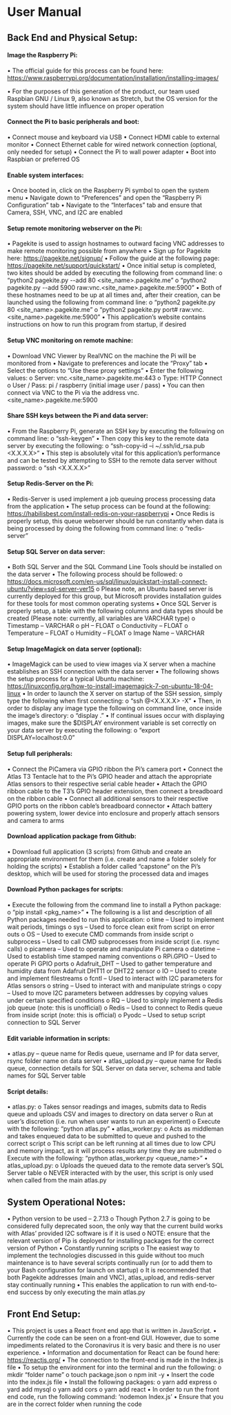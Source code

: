 # User Manual
## __Back End and Physical Setup__:
#### Image the Raspberry Pi:
•	The official guide for this process can be found here: https://www.raspberrypi.org/documentation/installation/installing-images/

•	For the purposes of this generation of the product, our team used Raspbian GNU / Linux 9, also known as Stretch, but the OS version for the system should have little influence on proper operation

#### Connect the Pi to basic peripherals and boot:
•	Connect mouse and keyboard via USB
•	Connect HDMI cable to external monitor
•	Connect Ethernet cable for wired network connection (optional, only needed for setup)
•	Connect the Pi to wall power adapter
•	Boot into Raspbian or preferred OS

#### Enable system interfaces:
•	Once booted in, click on the Raspberry Pi symbol to open the system menu
•	Navigate down to “Preferences” and open the “Raspberry Pi Configuration” tab
•	Navigate to the “Interfaces” tab and ensure that Camera, SSH, VNC, and I2C are enabled

#### Setup remote monitoring webserver on the Pi:
•	Pagekite is used to assign hostnames to outward facing VNC addresses to make remote monitoring possible from anywhere
•	Sign up for Pagekite here: https://pagekite.net/signup/
•	Follow the guide at the following page: https://pagekite.net/support/quickstart/
•	Once initial setup is completed, two kites should be added by executing the following from command line:
  o	“python2 pagekite.py --add 80 <site_name>.pagekite.me”
  o	“python2 pagekite.py --add 5900 raw:vnc.<site_name>.pagekite.me:5900”
•	Both of these hostnames need to be up at all times and, after their creation, can be launched using the following from command line:
  o	“python2 pagekite.py 80 <site_name>.pagekite.me”
  o	“python2 pagekite.py port# raw:vnc.<site_name>.pagekite.me:5900”
•	This application’s website contains instructions on how to run this program from startup, if desired

#### Setup VNC monitoring on remote machine:
•	Download VNC Viewer by RealVNC on the machine the Pi will be monitored from
•	Navigate to preferences and locate the “Proxy” tab
•	Select the options to “Use these proxy settings”
•	Enter the following values:
  o	Server: vnc.<site_name>.pagekite.me:443
  o	Type: HTTP Connect
  o	User / Pass: pi / raspberry (initial image user / pass)
•	You can then connect via VNC to the Pi via the address vnc.<site_name>.pagekite.me:5900

#### Share SSH keys between the Pi and data server:
•	From the Raspberry Pi, generate an SSH key by executing the following on command line: 
  o	“ssh-keygen”
•	Then copy this key to the remote data server by executing the following: 
  o	“ssh-copy-id –i ~/.ssh/id_rsa.pub <X.X.X.X>”
•	This step is absolutely vital for this application’s performance and can be tested by attempting to SSH to the remote data server without password:
  o	“ssh <X.X.X.X>”

#### Setup Redis-Server on the Pi:
•	Redis-Server is used implement a job queuing process processing data from the application
•	The setup process can be found at the following: https://habilisbest.com/install-redis-on-your-raspberrypi
•	Once Redis is properly setup, this queue webserver should be run constantly when data is being processed by doing the following from command line:
  o	“redis-server”

#### Setup SQL Server on data server:
•	Both SQL Server and the SQL Command Line Tools should be installed on the data server
•	The following process should be followed:
  o	https://docs.microsoft.com/en-us/sql/linux/quickstart-install-connect-ubuntu?view=sql-server-ver15
  o	Please note, an Ubuntu based server is currently deployed for this group, but Microsoft provides installation guides for these tools for most common operating systems
•	Once SQL Server is properly setup, a table with the following columns and data types should be created (Please note: currently, all variables are VARCHAR type)
  o	Timestamp – VARCHAR
  o	pH – FLOAT
  o	Conductivity – FLOAT
  o	Temperature – FLOAT
  o	Humidity – FLOAT
  o	Image Name – VARCHAR

#### Setup ImageMagick on data server (optional):
•	ImageMagick can be used to view images via X server when a machine establishes an SSH connection with the data server
•	The following shows the setup process for a typical Ubuntu machine: https://linuxconfig.org/how-to-install-imagemagick-7-on-ubuntu-18-04-linux
•	In order to launch the X server on startup of the SSH session, simply type the following when first connecting:
  o	“ssh <user>@<X.X.X.X> -X”
•	Then, in order to display any image type the following on command line, once inside the image’s directory:
  o	“display <filename>.<extension>”
•	If continual issues occur with displaying images, make sure the $DISPLAY environment variable is set correctly on your data server by executing the following:
  o	“export DISPLAY=localhost:0.0”

#### Setup full peripherals:
•	Connect the PiCamera via GPIO ribbon the Pi’s camera port
•	Connect the Atlas T3 Tentacle hat to the Pi’s GPIO header and attach the appropriate Atlas sensors to their respective serial cable header
•	Attach the GPIO ribbon cable to the T3’s GPIO header extension, then connect a breadboard on the ribbon cable
•	Connect all additional sensors to their respective GPIO ports on the ribbon cable’s breadboard connector
•	Attach battery powering system, lower device into enclosure and properly attach sensors and camera to arms

#### Download application package from Github:
•	Download full application (3 scripts) from Github and create an appropriate environment for them (i.e. create and name a folder solely for holding the scripts)
•	Establish a folder called “capstone” on the Pi’s desktop, which will be used for storing the processed data and images

#### Download Python packages for scripts:
•	Execute the following from the command line to install a Python package:
  o	“pip install <pkg_name>”
•	The following is a list and description of all Python packages needed to run this application:
  o	time – Used to implement wait periods, timings
  o	sys – Used to force clean exit from script on error outs
  o	OS – Used to execute CMD commands from inside script
  o	subprocess – Used to call CMD subprocesses from inside script (i.e. rsync calls)
  o	picamera – Used to operate and manipulate Pi camera
  o	datetime – Used to establish time stamped naming conventions
  o	RPi.GPIO – Used to operate Pi GPIO ports
  o	Adafruit_DHT – Used to gather temperature and humidity data from Adafruit DHT11 or DHT22 sensor
  o	IO – Used to create and implement filestreams
  o	fcntl – Used to interact with I2C parameters for Atlas sensors
  o	string – Used to interact with and manipulate strings
  o	copy – Used to move I2C parameters between addresses by copying values under certain specified conditions
  o	RQ – Used to simply implement a Redis job queue (note: this is unofficial)
  o	Redis – Used to connect to Redis queue from inside script (note: this is official)
  o	Pyodc – Used to setup script connection to SQL Server 

#### Edit variable information in scripts:
• atlas.py – queue name for Redis queue, username and IP for data server, rsync folder name on data server
•	atlas_upload.py – queue name for Redis queue, connection details for SQL Server on data server, schema and table names for SQL Server table

#### Script details:
•	atlas.py:
  o	Takes sensor readings and images, submits data to Redis queue and uploads CSV and images to directory on data server
  o	Run at user’s discretion (i.e. run when user wants to run an experiment)
  o	Execute with the following: “python atlas.py”
•	atlas_worker.py:
  o	Acts as middleman and takes enqueued data to be submitted to queue and pushed to the correct script
  o	This script can be left running at all times due to low CPU and memory impact, as it will process results any time they are submitted
  o	Execute with the following: “python atlas_worker.py <queue_name>”
•	atlas_upload.py:
  o	Uploads the queued data to the remote data server’s SQL Server table
  o	NEVER interacted with by the user, this script is only used when called from the main atlas.py

## __System Operational Notes__:
•	Python version to be used – 2.7.13
  o	Though Python 2.7 is going to be considered fully deprecated soon, the only way that the current build works with Atlas’ provided I2C software is if it is used
  o	NOTE: ensure that the relevant version of Pip is deployed for installing packages for the correct version of Python
•	Constantly running scripts
  o	The easiest way to implement the technologies discussed in this guide without too much maintenance is to have several scripts     continually run (or to add them to your Bash configuration for launch on startup)
  o	It is recommended that both Pagekite addresses (main and VNC), atlas_upload, and redis-server stay continually running
•	This enables the application to run with end-to-end success by only executing the main atlas.py

## __Front End Setup__:
•	This project is uses a React front end app that is written in JavaScript.
•	Currently the code can be seen on a front-end GUI. However, due to some impediments related to the Coronavirus it is very basic and there is no user experience.
•	Information and documentation for React can be found here: https://reactjs.org/
•	The connection to the front-end is made in the Index.js file
•	To setup the environment for into the terminal and run the following:
  o	mkdir “folder name”
  o	touch package.json
  o	npm init -y
• Insert the code into the index.js file
• Install the following packages:
  o	yarn add express 
  o yard add mysql 
  o	yarn add cors
  o	yarn add react
•	In order to run the front end code, run the following command: ‘nodemon Index.js’
• Ensure that you are in the correct folder when running the code
